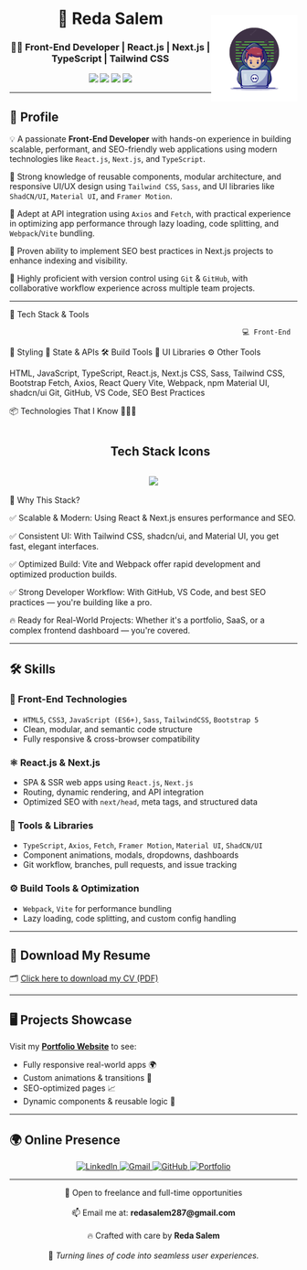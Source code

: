 <img align="right" src="https://raw.githubusercontent.com/mohamedelkashef15/mohamedelkashef15/main/github-profile.png" width="30%" style="margin-top:50px">

<h1 align="center">🚀 Reda Salem</h1>
<h3 align="center">👨‍💻 Front-End Developer | React.js | Next.js | TypeScript | Tailwind CSS</h3>

<p align="center">
  <a href="mailto:redasalem287@gmail.com"><img src="https://img.shields.io/badge/Email-redasalem287%40gmail.com-D14836?style=flat-square&logo=gmail&logoColor=white"/></a>
  <a href="https://linkedin.com/in/reda-salem-768a97273"><img src="https://img.shields.io/badge/LinkedIn-Connect-blue?style=flat-square&logo=linkedin"/></a>
  <a href="https://github.com/redasalem"><img src="https://img.shields.io/badge/GitHub-redasalem-181717?style=flat-square&logo=github"/></a>
  <a href="https://redasalem.github.io/Reda_Salem_Portfolio/"><img src="https://img.shields.io/badge/Portfolio-View-green?style=flat-square&logo=vercel"/></a>
</p>

---

## 🧠 Profile

💡 A passionate **Front-End Developer** with hands-on experience in building scalable, performant, and SEO-friendly web applications using modern technologies like `React.js`, `Next.js`, and `TypeScript`.

🧩 Strong knowledge of reusable components, modular architecture, and responsive UI/UX design using `Tailwind CSS`, `Sass`, and UI libraries like `ShadCN/UI`, `Material UI`, and `Framer Motion`.

🚀 Adept at API integration using `Axios` and `Fetch`, with practical experience in optimizing app performance through lazy loading, code splitting, and `Webpack`/`Vite` bundling.

🎯 Proven ability to implement SEO best practices in Next.js projects to enhance indexing and visibility.

💼 Highly proficient with version control using `Git` & `GitHub`, with collaborative workflow experience across multiple team projects.

---

🚀 Tech Stack & Tools

                                                             💻 Front-End 
                    
🎨 Styling	📡 State & APIs	🛠️ Build Tools	🧩 UI Libraries	⚙️ Other Tools

HTML, JavaScript, TypeScript, React.js, Next.js	CSS, Sass, Tailwind CSS, Bootstrap	Fetch, Axios, React Query	Vite, Webpack, npm	Material UI, shadcn/ui	Git, GitHub, VS Code, SEO Best Practices

📦 Technologies That I Know 👨🏻‍💻

<div id="user-content-toc"> <ul align="center"> <summary><h2 style="display: inline-block">Tech Stack Icons</h2></summary> </ul> </div> <p align="center"> <a href="https://skillicons.dev"> <img src="https://skillicons.dev/icons?i=html,css,sass,bootstrap,tailwind,js,ts,react,nextjs,materialui,vite,webpack,npm,git,github,vscode&perline=8" /> </a> </p>

🧠 Why This Stack?


✅ Scalable & Modern: Using React & Next.js ensures performance and SEO.

✅ Consistent UI: With Tailwind CSS, shadcn/ui, and Material UI, you get fast, elegant interfaces.

✅ Optimized Build: Vite and Webpack offer rapid development and optimized production builds.

✅ Strong Developer Workflow: With GitHub, VS Code, and best SEO practices — you're building like a pro.

🔥 Ready for Real-World Projects: Whether it's a portfolio, SaaS, or a complex frontend dashboard — you're covered.

---

## 🛠️ Skills

### 🔧 Front-End Technologies

- `HTML5`, `CSS3`, `JavaScript (ES6+)`, `Sass`, `TailwindCSS`, `Bootstrap 5`
- Clean, modular, and semantic code structure
- Fully responsive & cross-browser compatibility

### ⚛️ React.js & Next.js

- SPA & SSR web apps using `React.js`, `Next.js`
- Routing, dynamic rendering, and API integration
- Optimized SEO with `next/head`, meta tags, and structured data

### 🧰 Tools & Libraries

- `TypeScript`, `Axios`, `Fetch`, `Framer Motion`, `Material UI`, `ShadCN/UI`
- Component animations, modals, dropdowns, dashboards
- Git workflow, branches, pull requests, and issue tracking

### ⚙️ Build Tools & Optimization

- `Webpack`, `Vite` for performance bundling
- Lazy loading, code splitting, and custom config handling

---

## 📎 Download My Resume

🗂️ [Click here to download my CV (PDF)](https://drive.google.com/file/d/1sGrGhrtJDQiYNFvMnvUJZ6ycSC-sDH0H/view)

---

## 🖥️ Projects Showcase

Visit my [**Portfolio Website**](https://redasalem.github.io/Reda_Salem_Portfolio/) to see:

- Fully responsive real-world apps 🌍  
- Custom animations & transitions 💫  
- SEO-optimized pages 📈  
- Dynamic components & reusable logic 🔁  

---

## 🌍 Online Presence

<p align="center">
  <a href="https://www.linkedin.com/in/reda-salem-768a97273/" target="_blank">
    <img src="https://img.shields.io/badge/-LinkedIn-0072b1?style=for-the-badge&logo=linkedin&logoColor=white" alt="LinkedIn">
  </a>
  <a href="mailto:redasalem287@gmail.com" target="_blank">
    <img src="https://img.shields.io/badge/-Gmail-D14836?style=for-the-badge&logo=gmail&logoColor=white" alt="Gmail">
  </a>
  <a href="https://github.com/redasalem" target="_blank">
    <img src="https://img.shields.io/badge/-GitHub-181717?style=for-the-badge&logo=github&logoColor=white" alt="GitHub">
  </a>
  <a href="https://redasalem.github.io/Reda_Salem_Portfolio/" target="_blank">
    <img src="https://img.shields.io/badge/-Portfolio-2e8b57?style=for-the-badge&logo=vercel&logoColor=white" alt="Portfolio">
  </a>
</p>

---

<p align="center">
  💼 Open to freelance and full-time opportunities<br><br>
  📫 Email me at: <strong>redasalem287@gmail.com</strong><br><br>
  🔥 Crafted with care by <strong>Reda Salem</strong><br><br>
  🧠 <i>Turning lines of code into seamless user experiences.</i>
</p>
